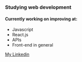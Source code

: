 ### Studying web development
#### Currently working on improving at:
- Javascript
- React.js
- APIs
- Front-end in general

[My Linkedin](https://www.linkedin.com/in/valtteri-karppinen/)

<!--
**valtterii/valtterii** is a ✨ _special_ ✨ repository because its `README.md` (this file) appears on your GitHub profile.

Here are some ideas to get you started:

- 🔭 I’m currently working on ...
- 🌱 I’m currently learning ...
- 👯 I’m looking to collaborate on ...
- 🤔 I’m looking for help with ...
- 💬 Ask me about ...
- 📫 How to reach me: ...
- 😄 Pronouns: ...
- ⚡ Fun fact: ...
-->
